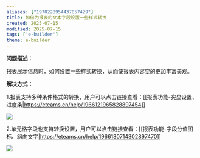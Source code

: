 ```yaml
---
aliases: ["1970228954437857429"]
title: 如何为报表的文本字段设置一些样式转换
created: 2025-07-15
modified: 2025-07-15
tags: ['e-builder']
theme: e-builder
---
```


**问题描述：**

报表展示信息时，如何设置一些样式转换，从而使报表内容变的更加丰富美观。

**解决方式：**

1.报表支持多种条件格式的转换，用户可以点击链接查看：[[报表功能-突显设置、进度条|https://eteams.cn/help/1966121965828897454]]

![](bff9ddc40cac1b748e98095ed50737ad.jpg)

2.单元格字段也支持转换设置，用户可以点击链接查看：[[报表功能-字段分值图标、斜向文字|https://eteams.cn/help/1966130714302897470]]

![](f40aedabec56abc545af3919666933f1.jpg)